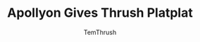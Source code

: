 ---
media: "images/rounds/round_1/apollyon_gives_thrush_platplat.png"
media_type: image
title: Apollyon Gives Thrush Platplat
author: [TemThrush]
desc: Thrush Roach finds a new friend!
---
